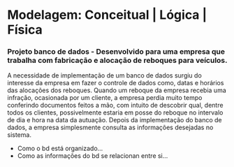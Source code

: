 # Modelagem: Conceitual | Lógica | Física

### Projeto banco de dados - Desenvolvido para uma empresa que trabalha com fabricação e alocação de reboques para veículos.
<p> A necessidade de implementação de um banco de dados surgiu do interesse da empresa
em fazer o controle de dados como, datas e horários das alocações dos reboques. 
Quando um reboque da empresa recebia uma infração, ocasionada por um
cliente, a empresa perdia muito tempo conferindo documentos feitos a mão, com intuito de descobrir qual, dentre todos os clientes, possivelmente estaria em posse do reboque no intervalo de dia e hora na data da autuação. Depois da implementação do banco de dados, a empresa simplesmente consulta as informações desejadas no sistema.
</p>

+ Como o bd está organizado...
+ Como as informações do bd se relacionan entre si...
